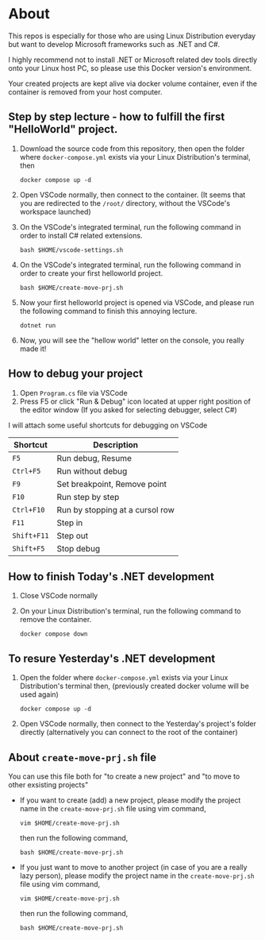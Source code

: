 # About
This repos is especially for those who are using Linux Distribution everyday but want to develop Microsoft frameworks such as .NET and C#.

I highly recommend not to install .NET or Microsoft related dev tools directly onto your Linux host PC, so please use this Docker version's environment.

Your created projects are kept alive via docker volume container, even if the container is removed from your host computer.

## Step by step lecture - how to fulfill the first "HelloWorld" project.
1. Download the source code from this repository, then open the folder where `docker-compose.yml` exists via your Linux Distribution's terminal, then
    ```
    docker compose up -d
    ```
2. Open VSCode normally, then connect to the container. (It seems that you are redirected to the `/root/` directory, without the VSCode's workspace launched)

3. On the VSCode's integrated terminal, run the following command in order to install C# related extensions.
    ```
    bash $HOME/vscode-settings.sh
    ```
4. On the VSCode's integrated terminal, run the following command in order to create your first helloworld project.
    ```
    bash $HOME/create-move-prj.sh
    ```
5. Now your first helloworld project is opened via VSCode, and please run the following command to finish this annoying lecture.
    ```
    dotnet run
    ```
6. Now, you will see the "hellow world" letter on the console, you really made it!

## How to debug your project

1. Open `Program.cs` file via VSCode
2. Press F5 or click "Run & Debug" icon located at upper right position of the editor window
(If you asked for selecting debugger, select C#)
 
I will attach some useful shortcuts for debugging on VSCode

| Shortcut | Description |
| --- | --- |
| `F5` | Run debug, Resume |
| `Ctrl+F5` | Run without debug |
| `F9` | Set breakpoint, Remove point |
| `F10` | Run step by step |
| `Ctrl+F10` | Run by stopping at a cursol row |
| `F11` | Step in |
| `Shift+F11` | Step out |
| `Shift+F5` | Stop debug |

## How to finish Today's .NET development
1. Close VSCode normally

2. On your Linux Distribution's terminal, run the following command to remove the container.
    ```
    docker compose down
    ```

## To resure Yesterday's .NET development
1. Open the folder where `docker-compose.yml` exists via your Linux Distribution's terminal then, (previously created docker volume will be used again)
    ```
    docker compose up -d
    ```
2. Open VSCode normally, then connect to the Yesterday's project's folder directly (alternatively you can connect to the root of the container)

## About `create-move-prj.sh` file
You can use this file both for "to create a new project" and "to move to other exsisting projects"

- If you want to create (add) a new project, please modify the project name in the `create-move-prj.sh` file using vim command,
    ```
    vim $HOME/create-move-prj.sh
    ```
    then run the following command,
    ```
    bash $HOME/create-move-prj.sh
    ```

- If you just want to move to another project (in case of you are a really lazy person), please modify the project name in the `create-move-prj.sh` file using vim command,
    ```
    vim $HOME/create-move-prj.sh
    ```
    then run the following command,
    ```
    bash $HOME/create-move-prj.sh
    ```

